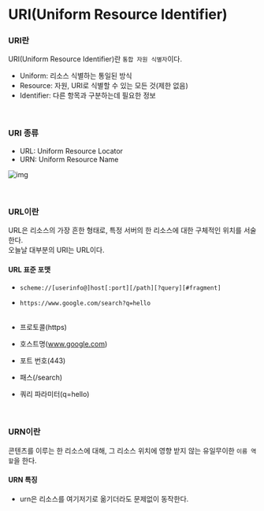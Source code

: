 # URI(Uniform Resource Identifier)

### URI란

URI(Uniform Resource Identifier)란 `통합 자원 식별자`이다.

- Uniform: 리소스 식별하는 통일된 방식
- Resource: 자원, URI로 식별할 수 있는 모든 것(제한 없음)
- Identifier: 다른 항목과 구분하는데 필요한 정보

<br>

### URI 종류

- URL: Uniform Resource Locator
- URN: Uniform Resource Name

![img](https://user-images.githubusercontent.com/53969142/124256208-027fa900-db66-11eb-9062-33b95096e940.png)

<br>

### URL이란

URL은 리소스의 가장 흔한 형태로, 특정 서버의 한 리소스에 대한 구체적인 위치를 서술한다.  
오늘날 대부분의 URI는 URL이다.

#### URL 표준 포맷

- `scheme://[userinfo@]host[:port][/path][?query][#fragment]`
- `https://www.google.com/search?q=hello`  
  <br>

- 프로토콜(https)
- 호스트명(www.google.com)
- 포트 번호(443)
- 패스(/search)
- 쿼리 파라미터(q=hello)

<br>

### URN이란

콘텐츠를 이루는 한 리소스에 대해, 그 리소스 위치에 영향 받지 않는 유일무이한 `이름 역할`을 한다.

#### URN 특징

- urn은 리소스를 여기저기로 옮기더라도 문제없이 동작한다.
